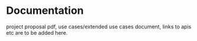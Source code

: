 # Documentation

project proposal pdf, use cases/extended use cases document, links to apis etc are to be added here.
